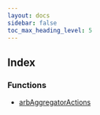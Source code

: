 ```yaml
---
layout: docs
sidebar: false
toc_max_heading_level: 5
---
```


## Index

### Functions

- [arbAggregatorActions](functions/arbAggregatorActions.md)
